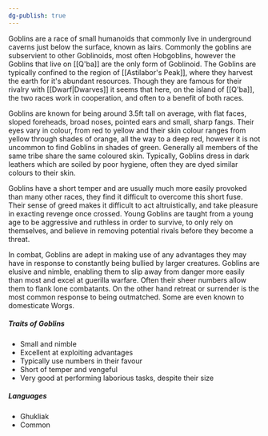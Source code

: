```yaml
---
dg-publish: true
---
```


Goblins are a race of small humanoids that commonly live in underground caverns just below the surface, known as lairs. 
Commonly the goblins are subservient to other Goblinoids, most often Hobgoblins, however the Goblins that live on [[Q'ba]] are the only form of Goblinoid. The Goblins are typically confined to the region of [[Astilabor's Peak]], where they harvest the earth for it's abundant resources. Though they are famous for their rivalry with [[Dwarf|Dwarves]] it seems that here, on the island of [[Q'ba]], the two races work in cooperation, and often to a benefit of both races.

Goblins are known for being around 3.5ft tall on average, with flat faces, sloped foreheads, broad noses, pointed ears and small, sharp fangs. Their eyes vary in colour, from red to yellow and their skin colour ranges from yellow through shades of orange, all the way to a deep red, however it is not uncommon to find Goblins in shades of green. Generally all members of the same tribe share the same coloured skin. Typically, Goblins dress in dark leathers which are soiled by poor hygiene, often they are dyed similar colours to their skin.

Goblins have a short temper and are usually much more easily provoked than many other races, they find it difficult to overcome this short fuse. Their sense of greed makes it difficult to act altruistically, and take pleasure in exacting revenge once crossed. Young Goblins are taught from a young age to be aggressive and ruthless in order to survive, to only rely on themselves, and believe in removing potential rivals before they become a threat. 

In combat, Goblins are adept in making use of any advantages they may have in response to constantly being bullied by larger creatures. Goblins are elusive and nimble, enabling them to slip away from danger more easily than most and excel at guerilla warfare. Often their sheer numbers allow them to flank lone combatants. On the other hand retreat or surrender is the most common response to being outmatched. Some are even known to domesticate Worgs.


##### Traits of Goblins
- Small and nimble
- Excellent at exploiting advantages
- Typically use numbers in their favour
- Short of temper and vengeful
- Very good at performing laborious tasks, despite their size

##### Languages
- Ghukliak
- Common